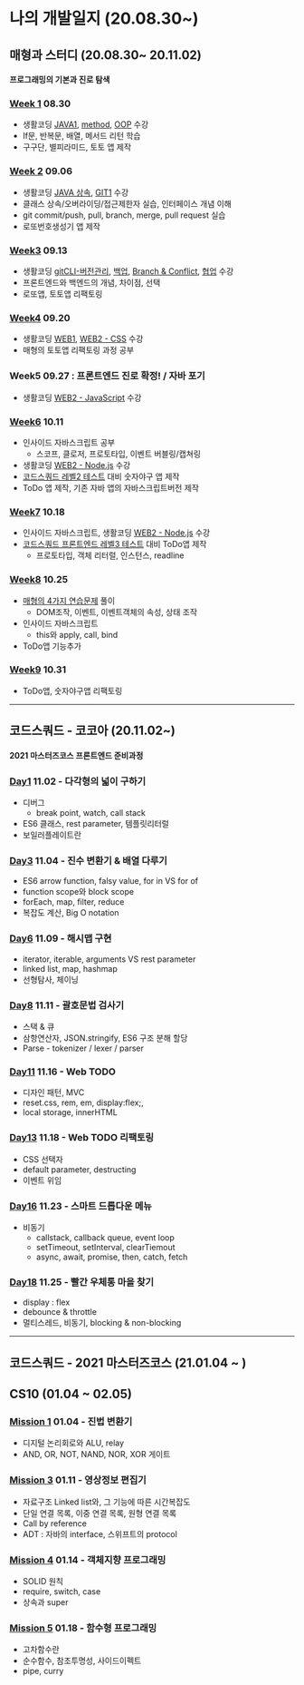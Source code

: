 # 나의 개발일지 (20.08.30~)

## 매형과 스터디 (20.08.30~ 20.11.02)
#### 프로그래밍의 기본과 진로 탐색
### [Week 1](https://github.com/GleamingStar/Study/tree/master/0830) 08.30
- 생활코딩 [JAVA1](https://opentutorials.org/course/3930), [method](https://opentutorials.org/course/4024), [OOP](https://opentutorials.org/course/4074) 수강
- If문, 반복문, 배열, 메서드 리턴 학습
- 구구단, 별피라미드, 토토 앱 제작
### [Week 2](https://github.com/GleamingStar/Study/tree/master/0906) 09.06
- 생활코딩 [JAVA 상속](https://opentutorials.org/course/4408), [GIT1](https://opentutorials.org/course/3837) 수강
- 클래스 상속/오버라이딩/접근제한자 실습, 인터페이스 개념 이해
- git commit/push, pull, branch, merge, pull request  실습
- 로또번호생성기 앱 제작
### [Week3](https://github.com/GleamingStar/Study/tree/master/0913) 09.13
- 생활코딩 [gitCLI-버전관리](https://opentutorials.org/course/3839), [백업](https://opentutorials.org/course/3841), [Branch & Conflict](https://opentutorials.org/course/3840), [협업](https://opentutorials.org/course/3842) 수강
- 프론트엔드와 백엔드의 개념, 차이점, 선택
- 로또앱, 토토앱 리팩토링
### [Week4](https://github.com/GleamingStar/Study/tree/master/0920) 09.20
- 생활코딩 [WEB1](https://opentutorials.org/course/3084), [WEB2 - CSS](https://opentutorials.org/course/3086) 수강
- 매형의 토토앱 리팩토링 과정 공부
### Week5 09.27 : 프론트엔드 진로 확정! / 자바 포기
- 생활코딩 [WEB2 - JavaScript](https://opentutorials.org/course/3085) 수강
### [Week6](https://github.com/GleamingStar/Study/tree/master/1011) 10.11
- 인사이드 자바스크립트 공부
  - 스코프, 클로저, 프로토타입, 이벤트 버블링/캡쳐링
- 생활코딩 [WEB2 - Node.js](https://opentutorials.org/course/3332) 수강
- [코드스쿼드 레벨2 테스트](https://github.com/code-squad/test-item-pool/blob/master/level2-common/level2.md) 대비 숫자야구 앱 제작
- ToDo 앱 제작, 기존 자바 앱의 자바스크립트버전 제작
### [Week7](https://github.com/GleamingStar/Study/tree/master/1018) 10.18
- 인사이드 자바스크립트, 생활코딩 [WEB2 - Node.js](https://opentutorials.org/course/3332) 수강
- [코드스쿼드 프론트엔드 레벨3 테스트](https://github.com/code-squad/test-item-pool/blob/master/webfrontend/level3.md) 대비 ToDo앱 제작
  - 프로토타입, 객체 리터럴, 인스턴스, readline
### [Week8](https://github.com/GleamingStar/Study/tree/master/1025) 10.25
- [매형의 4가지 연습문제](https://github.com/GleamingStar/Study/issues/15) 풀이
  - DOM조작, 이벤트, 이벤트객체의 속성, 상태 조작
- 인사이드 자바스크립트
  - this와 apply, call, bind
- ToDo앱 기능추가 
### [Week9](https://github.com/GleamingStar/Study/tree/master/1031) 10.31
- ToDo앱, 숫자야구앱 리팩토링

----------
## 코드스쿼드 - 코코아 (20.11.02~)
#### 2021 마스터즈코스 프론트엔드 준비과정
### [Day1](https://github.com/GleamingStar/code-squad-cocoa/tree/main/Day01) 11.02 - 다각형의 넓이 구하기
- 디버그
  - break point, watch, call stack
- ES6 클래스, rest parameter, 템플릿리터럴
- 보일러플레이트란
### [Day3](https://github.com/GleamingStar/code-squad-cocoa/tree/main/Day03) 11.04 - 진수 변환기 & 배열 다루기
- ES6 arrow function, falsy value, for in VS for of
- function scope와 block scope
- forEach, map, filter, reduce
- 복잡도 계산, Big O notation
### [Day6](https://github.com/GleamingStar/code-squad-cocoa/tree/main/Day06) 11.09 - 해시맵 구현
- iterator, iterable, arguments VS rest parameter
- linked list, map, hashmap
- 선형탐사, 체이닝
### [Day8](https://github.com/GleamingStar/code-squad-cocoa/tree/main/Day08) 11.11 - 괄호문법 검사기
- 스택 & 큐
- 삼항연산자, JSON.stringify, ES6 구조 분해 할당
- Parse - tokenizer / lexer / parser
### [Day11](https://github.com/GleamingStar/code-squad-cocoa/tree/main/Day11) 11.16 - Web TODO
- 디자인 패턴, MVC
- reset.css, rem, em, display:flex;, 
- local storage, innerHTML
### [Day13](https://codepen.io/gleamingstar/pen/NWrJGzW) 11.18 - Web TODO 리팩토링
- CSS 선택자
- default parameter, destructing
- 이벤트 위임
### [Day16](https://codepen.io/gleamingstar/pen/ExyqjqO) 11.23 - 스마트 드롭다운 메뉴 
- 비동기
  - callstack, callback queue, event loop
  - setTimeout, setInterval, clearTiemout
  - async, await, promise, then, catch, fetch
### [Day18](https://github.com/GleamingStar/code-squad-cocoa/tree/main/Day18) 11.25 - 빨간 우체통 마을 찾기
- display : flex
- debounce & throttle
- 멀티스레드, 비동기, blocking & non-blocking

----------
## 코드스쿼드 - 2021 마스터즈코스 (21.01.04 ~ )

## CS10 (01.04 ~ 02.05)

### [Mission 1](https://gist.github.com/GleamingStar/ce3121ebd890519f85dd4ed63c04ec08) 01.04 - 진법 변환기
- 디지털 논리회로와 ALU, relay
- AND, OR, NOT, NAND, NOR, XOR 게이트

<!-- ### Mission 2 01.07 - 가상머신 리눅스 설치
- 가상머신, 리눅스, 쉘스크립트
- TCP / IP
- 리다이렉션 / 파이프 -->

### [Mission 3](https://gist.github.com/GleamingStar/718e3da66b7e9f163692f9656659a74e) 01.11 - 영상정보 편집기
- 자료구조 Linked list와, 그 기능에 따른 시간복잡도
- 단일 연결 목록, 이중 연결 목록, 원형 연결 목록
- Call by reference
- ADT : 자바의 interface, 스위프트의 protocol

### [Mission 4](https://gist.github.com/GleamingStar/60fd157e6444165fac6fffbac55f042c) 01.14 - 객체지향 프로그래밍
- SOLID 원칙
- require, switch, case
- 상속과 super

### [Mission 5](https://gist.github.com/GleamingStar/ee16cc3ac6a742bf0067ec033c215d91) 01.18 - 함수형 프로그래밍
- 고차함수란
- 순수함수, 참조투명성, 사이드이펙트
- pipe, curry